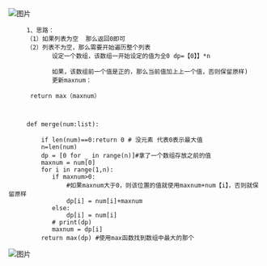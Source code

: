 ![图片](https://user-images.githubusercontent.com/38878365/184600861-3bf4f4e6-2e5a-4528-a4d5-5610c05b74ae.png)

         
         1、思路：
         （1）如果列表为空  那么返回0即可
         （2）列表不为空，那么需要开始遍历整个列表
                设定一个数组，该数组一开始设定的值为全0 dp=【0】】*n
                
                如果，该数组前一个值是正的，那么当前值加上上一个值，否则保留原样)
                更新maxnum：
                
          return max（maxnum）

         
         
         def merge(num:list):

             if len(num)==0:return 0 # 没元素 代表0表示最大值
             n=len(num)
             dp = [0 for _ in range(n)]#拿了一个数组存放之前的值
             maxnum = num[0]
             for i in range(1,n):
                if maxnum>0:
                    #如果maxnum大于0，则该位置的值就使用maxnum+num【i】，否则就保留原样
                    dp[i] = num[i]+maxnum
                else:
                    dp[i] = num[i]
                # print(dp)
                maxnum = dp[i]
             return max(dp) #使用max函数找到数组中最大的那个


![图片](https://user-images.githubusercontent.com/38878365/184778591-86e23deb-eb2f-4032-9e8a-cb78d2b7d0e4.png)


        
